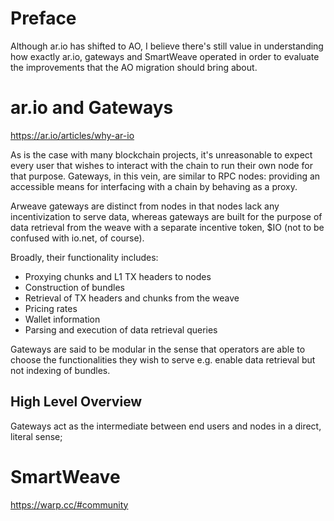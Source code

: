 # Preface

Although ar.io has shifted to AO, I believe there's still value in understanding how exactly ar.io, gateways and SmartWeave operated in order to evaluate the improvements that the AO migration should bring about.

# ar.io and Gateways

https://ar.io/articles/why-ar-io

As is the case with many blockchain projects, it's unreasonable to expect every user that wishes to interact with the chain to run their own node for that purpose. Gateways, in this vein, are similar to RPC nodes: providing an accessible means for interfacing with a chain by behaving as a proxy.

Arweave gateways are distinct from nodes in that nodes lack any incentivization to serve data, whereas gateways are built for the purpose of data retrieval from the weave with a separate incentive token, $IO (not to be confused with io.net, of course).

Broadly, their functionality includes:
- Proxying chunks and L1 TX headers to nodes
- Construction of bundles
- Retrieval of TX headers and chunks from the weave
- Pricing rates
- Wallet information
- Parsing and execution of data retrieval queries

Gateways are said to be modular in the sense that operators are able to choose the functionalities they wish to serve e.g. enable data retrieval but not indexing of bundles.

## High Level Overview

Gateways act as the intermediate between end users and nodes in a direct, literal sense;

# SmartWeave

https://warp.cc/#community
